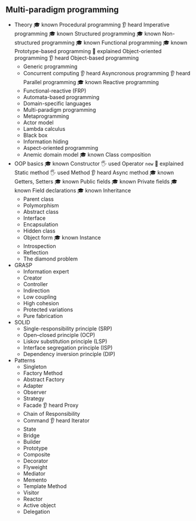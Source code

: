 ## Multi-paradigm programming

- Theory
  🎓 known Procedural programming
  👂 heard Imperative programming
  🎓 known Structured programming
  🎓 known Non-structured programming
  🎓 known Functional programming
  🎓 known Prototype-based programming
  🙋 explained Object-oriented programming
  👂 heard Object-based programming
  - Generic programming
  - Concurrent computing
  👂 heard Asyncronous programming
  👂 heard Parallel programming
  🎓 known Reactive programming
  - Functional-reactive (FRP)
  - Automata-based programming
  - Domain-specific languages
  - Multi-paradigm programming
  - Metaprogramming
  - Actor model
  - Lambda calculus
  - Black box
  - Information hiding
  - Aspect-oriented programming
  - Anemic domain model
  🎓 known Class composition
- OOP basics
  🎓 known Constructor
  🖐️ used Operator `new`
  🙋 explained Static method
  🖐️ used Method
  👂 heard Async method
  🎓 known Getters, Setters
  🎓 known Public fields
  🎓 known Private fields
  🎓 known Field declarations
  🎓 known Inheritance
  - Parent class
  - Polymorphism
  - Abstract class
  - Interface
  - Encapsulation
  - Hidden class
  - Object form
  🎓 known Instance
  - Introspection
  - Reflection
  - The diamond problem
- GRASP
  - Information expert
  - Creator
  - Controller
  - Indirection
  - Low coupling
  - High cohesion
  - Protected variations
  - Pure fabrication
- SOLID
  - Single-responsibility principle (SRP)
  - Open–closed principle (OCP)
  - Liskov substitution principle (LSP)
  - Interface segregation principle (ISP)
  - Dependency inversion principle (DIP)
- Patterns
  - Singleton
  - Factory Method
  - Abstract Factory
  - Adapter
  - Observer
  - Strategy
  - Facade
  👂 heard Proxy
  - Chain of Responsibility
  - Command
  👂 heard Iterator
  - State
  - Bridge
  - Builder
  - Prototype
  - Composite
  - Decorator
  - Flyweight
  - Mediator
  - Memento
  - Template Method
  - Visitor
  - Reactor
  - Active object
  - Delegation
